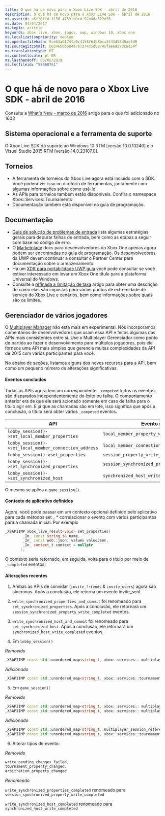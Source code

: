 ```yaml
---
title: O que há de novo para o Xbox Live SDK - abril de 2016
description: O que há de novo para o Xbox Live SDK - abril de 2016
ms.assetid: a6f26ffd-f136-4753-b0cd-92b0da522d93
ms.date: 04/04/2017
ms.topic: article
keywords: xbox live, xbox, jogos, uwp, windows 10, xbox one
ms.localizationpriority: medium
ms.openlocfilehash: 9ce63a0174fa0c4158764b8bca2443d58d0aefd9
ms.sourcegitcommit: b034650b684a767274d5d88746faeea373c8e34f
ms.translationtype: MT
ms.contentlocale: pt-BR
ms.lasthandoff: 03/06/2019
ms.locfileid: "57660761"
---
```

# <a name="whats-new-for-the-xbox-live-sdk---april-2016"></a>O que há de novo para o Xbox Live SDK - abril de 2016

Consulte a [What's New - março de 2016](1603-whats-new.md) artigo para o que foi adicionado no 1603

## <a name="os-and-tool-support"></a>Sistema operacional e a ferramenta de suporte
O Xbox Live SDK dá suporte ao Windows 10 RTM [versão 10.0.10240] e o Visual Studio 2015 RTM [versão 14.0.23107.0].

## <a name="tournaments"></a>Torneios
- A ferramenta de torneios do Xbox Live agora está incluído com o SDK.  Você poderá ver isso no diretório de ferramentas, juntamente com algumas informações sobre como usá-lo.
- As APIs para torneios também estão disponíveis.  Confira o namespace Xbox::Services::Tournaments
- Documentação também está disponível no guia de programação.

## <a name="documentation"></a>Documentação
- [Guia de solução de problemas de entrada](../using-xbox-live/troubleshooting/troubleshooting-sign-in.md) lista algumas estratégias gerais para depurar falhas de entrada, bem como as etapas a seguir com base no código de erro.
- O [Marketplace](https://developer.microsoft.com/en-us/games/xbox/docs/xboxlive/xbox-live-partners/xbox-marketplace/marketplace-and-downloadable-content) docs para desenvolvedores do Xbox One apenas agora podem ser encontradas no guia de programação.  Os desenvolvedores da UWP devem continuar a consultar o Partner Center para documentação sobre o armazenamento.
- Há um [XDK para portabilidade UWP guia](../using-xbox-live/porting-xbox-live-code-from-xdk-to-uwp.md) você pode consultar se você estiver interessado em levar um Xbox One título para a plataforma Universal do Windows.
- Consulte a [refinada a limitação de taxa](../using-xbox-live/best-practices/fine-grained-rate-limiting.md) artigo para obter uma descrição de como elas são impostas para vários pontos de extremidade de serviço do Xbox Live e cenários, bem como informações sobre quais são os limites.

## <a name="multiplayer-manager"></a>Gerenciador de vários jogadores
O [Multiplayer Manager](../multiplayer/multiplayer-manager.md) não está mais em experimental.  Nós incorporamos comentários de desenvolvedores que usam essa API e feitas algumas das APIs mais consistentes entre si.  Use o Multiplayer Gerenciador como ponto de partida ao fazer o desenvolvimento para múltiplos jogadores, pois ele fornece uma API mais simples que gerencia muitas complexidades da API de 2015 com vários participantes para você.

No abaixo de seções, listamos alguns dos novos recursos para a API, bem como um pequeno número de alterações significativas.

#### <a name="completed-events"></a>Eventos concluídos
Todas as APIs agora tem um correspondente``` _competed``` todos os eventos são disparados independentemente do êxito ou falha. O comportamento anterior era de que ele será acionado somente em caso de falha para o título agir em. E já que as chamadas são em lote, isso significa que após a conclusão, o título será obter vários ```_competed``` eventos.

| API | Evento retornado |
|-----|----------------|
| ```lobby_session()->set_local_member_properties``` |  ```local_member_property_write_completed ```
| ```lobby_session()->set_local_member_connection_address``` | ```local_member_connection_address_write_completed``` |
| ```lobby_session()->set_properties``` | ```session_property_write_completed``` |
| ```lobby_session()->set_synchronized_properties``` | ```session_synchronized_property_write_completed``` |
| ```lobby_session()->set_synchronized_host``` | ```synchronized_host_write_completed``` |

O mesmo se aplica a ```game_session()```.

#### <a name="application-defined-context"></a>Contexto de aplicativo definidos
Agora, você pode passar em um contexto opcional definido pelo aplicativo para cada métodos set _ * correlacionar o evento com vários participantes para a chamada inicial.
Por exemplo

```cpp
_XSAPIIMP xbox_live_result<void> set_properties(
        _In_ const string_t& name,
        _In_ const web::json::value& valueJson,
        _In_ context_t context = nullptr
       );
```

O contexto seria retornado, em seguida, volta para o título por meio de ```_completed``` eventos.

#### <a name="breaking-changes"></a>Alterações recentes

1.  Ambas as APIs de convidar (```invite_friends``` & ```invite_users```) agora são síncronos. Após a conclusão, ele retorna um evento invite_sent.

2.  ```write_synchronized_properties_and_commit``` foi renomeado para ```set_synchronized_properties```. Após a conclusão, ele retornará um ```session_synchronized_property_write_completed``` eventos.

3.  ```write_synchronized_host_and_commit``` foi renomeado para ```set_synchronized_host```. Após a conclusão, ele retornará um ```synchronized_host_write_completed``` eventos.

4.  Em ```lobby_session()```

  *Removido*

```cpp
_XSAPIIMP const std::unordered_map<string_t, xbox::services:: multiplayer::multiplayer_session_tournaments_server& tournaments_server() const;
```

  *Adicionado*

```cpp
_XSAPIIMP const std::unordered_map<string_t, xbox::services::tournaments::tournament_team_result>& tournament_team_results() const;
```

5.  Em ```game_session()```

  *Removido*

```cpp
_XSAPIIMP const std::unordered_map<string_t, xbox::services:: multiplayer::multiplayer_session_tournaments_server& tournaments_server() const;
_XSAPIIMP const std::unordered_map<string_t, xbox::services:: multiplayer::multiplayer_session_arbitration_server& arbitration_server() const;
```
  *Adicionado*

```cpp
_XSAPIIMP const std::unordered_map<string_t, multiplayer_session_reference>& tournament_teams() const;
_XSAPIIMP const std::unordered_map<string_t, xbox::services::tournaments::tournament_team_result>& tournament_team_results() const;
```

6.  Alterar tipos de evento:

  *Removido*

```cpp
write_pending_changes_failed,
tournament_property_changed,
arbitration_property_changed
```

  *Renomeado*

  ```write_synchronized_properties_completed``` renomeado para ```session_synchronized_property_write_completed```

  ```write_synchronized_host_completed``` renomeado para ```synchronized_host_write_completed```
